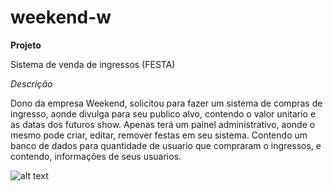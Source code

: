 # weekend-w

**Projeto**

Sistema de venda de ingressos (FESTA)

*Descrição*

Dono da empresa Weekend, solicitou para fazer um sistema de compras de ingresso, aonde divulga para seu publico 
alvo, contendo o valor unitario e as datas dos futuros show. Apenas terá um painel administrativo,
aonde o mesmo pode criar, editar, remover festas em seu sistema. Contendo um banco de dados para quantidade de usuario
que compraram o ingressos, e contendo, informações de seus usuarios.


![alt text](https://github.com/mazarafa/weekend-w/blob/master/Img/vintage/banner_vintage.jpeg)


